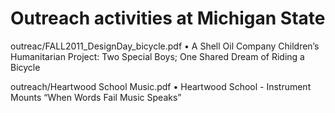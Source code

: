 # Outreach activities at Michigan State

outreac/FALL2011_DesignDay_bicycle.pdf
•	A Shell Oil Company Children’s Humanitarian Project: Two Special Boys; One Shared Dream of Riding a Bicycle

outreach/Heartwood School Music.pdf
•	Heartwood School - Instrument Mounts “When Words Fail Music Speaks”


